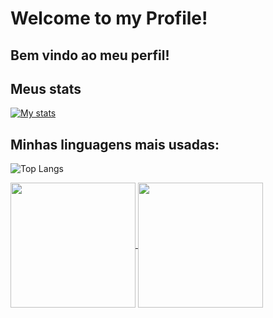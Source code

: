 # Welcome to my Profile!
## Bem vindo ao meu perfil!

## Meus stats
[![My stats](https://github-readme-stats.vercel.app/api?username=henriquecgarcia&theme=dark)](https://github.com/anuraghazra/github-readme-stats)

## Minhas linguagens mais usadas:
![Top Langs](https://github-readme-stats.vercel.app/api/top-langs/?username=henriquecgarcia&size_weight=0.5&count_weight=0.5&theme=dark)

<a href="https://github.com/anuraghazra/github-readme-stats">
  <img height=200 align="center" src="https://github-readme-stats.vercel.app/api?username=henriquecgarcia" />
</a>
<a href="https://github.com/anuraghazra/convoychat">
  <img height=200 align="center" src="https://github-readme-stats.vercel.app/api/top-langs?username=henriquecgarcia&layout=compact&langs_count=8&card_width=320" />
</a>

<!--
**henriquecgarcia/henriquecgarcia** is a ✨ _special_ ✨ repository because its `README.md` (this file) appears on your GitHub profile.

Here are some ideas to get you started:

- 🔭 I’m currently working on ...
- 🌱 I’m currently learning ...
- 👯 I’m looking to collaborate on ...
- 🤔 I’m looking for help with ...
- 💬 Ask me about ...
- 📫 How to reach me: ...
- 😄 Pronouns: ...
- ⚡ Fun fact: ...
-->
